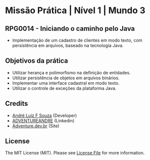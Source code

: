 # Missão Prática | Nível 1 | Mundo 3

## RPG0014  - Iniciando o caminho pelo Java
- Implementação de um cadastro de clientes em modo texto, com persistência em
arquivos, baseado na tecnologia Java.

## Objetivos da prática

- Utilizar herança e polimorfismo na  definição de entidades.
- Utilizar persistência de objetos em arquivos binários.
- Implementar uma interface cadastral em modo texto.
- Utilizar o controle de exceções da plataforma Java.


## Credits

- [André Luíz F Souza](https://github.com/adventureandre) (Developer)
- [ADVENTUREANDRE](https://www.linkedin.com/in/adventureandre) (Linkedin)
- [Adventure.dev.br](https://adventure.dev.br) (Site)

## License

The MIT License (MIT). Please see [License File](https://github.com/adventureandre/Lib/blob/main/LICENSE) for more information.
